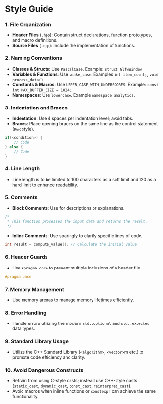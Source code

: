 # Style Guide

### 1. File Organization

- **Header Files** (`.hpp`): Contain struct declarations, function prototypes, and macro definitions.
- **Source Files** (`.cpp`): Include the implementation of functions.

### 2. Naming Conventions

- **Classes & Structs**: Use `PascalCase`. Example: `struct GlfwWindow`
- **Variables & Functions**: Use `snake_case`. Examples `int item_count;`, `void process_data()`.
- **Constants & Macros**: Use `UPPER_CASE_WITH_UNDERSCORES`. Example: `const int MAX_BUFFER_SIZE = 1024;`.
- **Namespaces**: Use `lowercase`. Example `namespace analytics`.

### 3. Indentation and Braces

- **Indentation**: Use 4 spaces per indentation level; avoid tabs.
- **Braces**: Place opening braces on the same line as the control statement (`K&R` style).

```C++
if(<condition>) {
    // Code
} else {
    // Code
}
```

### 4. Line Length

- Line length is to be limited to 100 characters as a soft limit and 120 as a hard limit to enhance readability.

### 5. Comments

- **Block Comments**: Use for descriptions or explanations.

```C++
/*
 * This function processes the input data and returns the result.
 */
```
- **Inline Comments**: Use sparingly to clarify specific lines of code.

```C++
int result = compute_value(); // Calculate the initial value
```

### 6. Header Guards

- Use `#pragma once` to prevent multiple inclusions of a header file

```C++
#pragma once
```

### 7. Memory Management

- Use memory arenas to manage memory lifetimes efficiently.

### 8. Error Handling

- Handle errors utilizing the modern `std::optional` and `std::expected` data types.

### 9. Standard Library Usage

- Utilize the C++ Standard Library (`<algorithm>`, `<vector>`m etc.) to promote code efficiency and clarity.

### 10. Avoid Dangerous Constructs

- Refrain from using C-style casts; instead use C++-style casts (`static_cast`, `dynamic_cast`, 
`const_cast`, `reinterpret_cast`).
- Avoid macros when inline functions or `constexpr` can achieve the same functionality.
